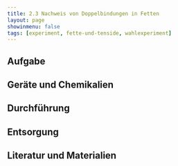 ```yaml
---
title: 2.3 Nachweis von Doppelbindungen in Fetten
layout: page
showinmenu: false
tags: [experiment, fette-und-tenside, wahlexperiment]
---
```


## Aufgabe

## Geräte und Chemikalien

## Durchführung

## Entsorgung

## Literatur und Materialien
